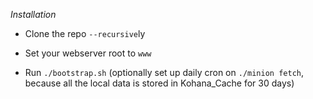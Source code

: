 *Installation*

 * Clone the repo `--recursive`ly

 * Set your webserver root to `www`

 * Run `./bootstrap.sh` (optionally set up daily cron on `./minion fetch`, because all the local data is stored in Kohana_Cache for 30 days)


